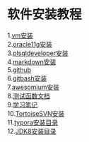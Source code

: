 软件安装教程
===
1.[vm安装](vm.md)<br>
2.[oracle11g安装](oracle11g.md)<br>
3.[plsqldeveloper安装](plsqldeveloper.md)<br>
4.[markdown安装](markdown.md)<br>
5.[github](github.md)<br>
6.[gitbash安装](gitbash.md)<br>
7.[awesomium安装](awesomium.md)<br>
8.[测试函数文档](test.md)<br>
9.[学习笔记](学习笔记.md)<br>
10.[TortoiseSVN安装](TortoiseSVN安装.md)<br>
11.[typora安装目录](typora安装目录.md)<br>
12.[JDK8安装目录](JDK8安装.md)<br>